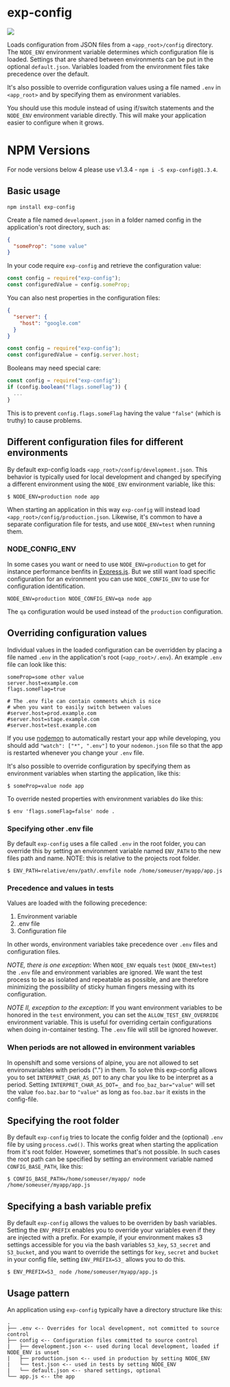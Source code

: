 # exp-config

![](https://github.com/ExpressenAB/exp-config/workflows/Run%20tests/badge.svg)

Loads configuration from JSON files from a `<app_root>/config` directory. The `NODE_ENV` environment variable determines which configuration file is loaded. Settings that are shared between environments can be put in the optional `default.json`. Variables loaded from the environment files take precedence over the default.

It's also possible to override configuration values using a file named `.env` in `<app_root>` and by specifying them as environment variables.

You should use this module instead of using if/switch statements and the `NODE_ENV` environment variable directly. This will make your application easier to configure when it grows.

# NPM Versions

For node versions below 4 please use v1.3.4 - `npm i -S exp-config@1.3.4`.

## Basic usage

```
npm install exp-config
```

Create a file named `development.json` in a folder named config in the application's root directory, such as:

```json
{
  "someProp": "some value"
}
```

In your code require `exp-config` and retrieve the configuration value:

```javascript
const config = require("exp-config");
const configuredValue = config.someProp;
```

You can also nest properties in the configuration files:

```json
{
  "server": {
    "host": "google.com"
  }
}
```

```javascript
const config = require("exp-config");
const configuredValue = config.server.host;
```

Booleans may need special care:

```javascript
const config = require("exp-config");
if (config.boolean("flags.someFlag")) {
  ...
}
```

This is to prevent `config.flags.someFlag` having the value `"false"` (which is truthy) to cause problems.

## Different configuration files for different environments

By default exp-config loads `<app_root>/config/development.json`. This behavior is typically used for local development and changed by specifying a different environment using the `NODE_ENV` environment variable, like this:

```
$ NODE_ENV=production node app
```

When starting an application in this way `exp-config` will instead load `<app_root>/config/production.json`. Likewise, it's common to have a separate configuration file for tests, and use `NODE_ENV=test` when running them.

### NODE_CONFIG_ENV

In some cases you want or need to use `NODE_ENV=production` to get for instance performance benfits in [Express.js](https://expressjs.com/en/advanced/best-practice-performance.html#set-node_env-to-production). But we still want load specific configuration for an evironment you can use `NODE_CONFIG_ENV` to use for configuration identification.

```
NODE_ENV=production NODE_CONFIG_ENV=qa node app
```

The `qa` configuration would be used instead of the `production` configuration.

## Overriding configuration values

Individual values in the loaded configuration can be overridden by placing a file named `.env` in the application's root (`<app_root>/.env`). An example `.env` file can look like this:

```
someProp=some other value
server.host=example.com
flags.someFlag=true

# The .env file can contain comments which is nice
# when you want to easily switch between values
#server.host=prod.example.com
#server.host=stage.example.com
#server.host=test.example.com
```

If you use [nodemon](http://nodemon.io/) to automatically restart your app while developing, you should add `"watch": ["*", ".env"]` to your `nodemon.json` file so that the app is restarted whenever you change your `.env` file.

It's also possible to override configuration by specifying them as environment variables when starting the application, like this:

```
$ someProp=value node app
```

To override nested properties with environment variables do like this:

```
$ env 'flags.someFlag=false' node .
```

### Specifying other .env file

By default `exp-config` uses a file called `.env` in the root folder, you can override this by setting an environment variable named `ENV_PATH` to the new files path and name. NOTE: this is relative to the projects root folder.

```
$ ENV_PATH=relative/env/path/.envfile node /home/someuser/myapp/app.js
```

### Precedence and values in tests

Values are loaded with the following precedence:

1. Environment variable
2. .env file
3. Configuration file

In other words, environment variables take precedence over `.env` files and configuration files.

_NOTE, there is one exception_: When `NODE_ENV` equals `test` (`NODE_ENV=test`) the `.env` file and environment variables are ignored. We want the test process to be as isolated and repeatable as possible, and are therefore minimizing the possibility of sticky human fingers messing with its configuration.

_NOTE II, exception to the exception_: If you want environment variables to be honored in the `test` environment, you can set the `ALLOW_TEST_ENV_OVERRIDE` environment variable. This is useful for overriding certain configurations when doing in-container testing. The `.env` file will still be ignored however.

### When periods are not allowed in environment variables

In openshift and some versions of alpine, you are not allowed to set environvariables with periods (".") in them. To solve this exp-config allows you to set `INTERPRET_CHAR_AS_DOT` to any char you like to be interpret as a period. Setting `INTERPRET_CHAR_AS_DOT=_` and `foo_baz_bar="value"` will set the value `foo.baz.bar` to `"value"` as long as `foo.baz.bar` it exists in the config-file.

## Specifying the root folder

By default `exp-config` tries to locate the config folder and the (optional) `.env` file by using `process.cwd()`. This works great when starting the application from it's root folder. However, sometimes that's not possible. In such cases the root path can be specified by setting an environment variable named `CONFIG_BASE_PATH`, like this:

```
$ CONFIG_BASE_PATH=/home/someuser/myapp/ node /home/someuser/myapp/app.js
```

## Specifying a bash variable prefix

By default `exp-config` allows the values to be overriden by bash variables. Setting the `ENV_PREFIX` enables you to override your variables even if they are injected with a prefix. For example, if your environment makes s3 settings accessible for you via the bash variables `S3_key`, `S3_secret` and `S3_bucket`, and you want to override the settings for `key`, `secret` and `bucket` in your config file, setting `ENV_PREFIX=S3_` allows you to do this.

```
$ ENV_PREFIX=S3_ node /home/someuser/myapp/app.js
```

## Usage pattern

An application using `exp-config` typically have a directory structure like this:

```
.
├── .env <-- Overrides for local development, not committed to source control
├── config <-- Configuration files committed to source control
|   ├── development.json <-- used during local development, loaded if NODE_ENV is unset
|   ├── production.json <-- used in production by setting NODE_ENV
|   └── test.json <-- used in tests by setting NODE_ENV
|   └── default.json <-- shared settings, optional
└── app.js <-- the app
```
